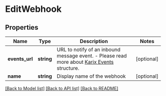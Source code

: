 # EditWebhook

## Properties
Name | Type | Description | Notes
------------ | ------------- | ------------- | -------------
**events_url** | **string** | URL to notify of an inbound message event. - Please read more about [Karix Events](#section/Events-and-Webhooks) structure. | [optional] 
**name** | **string** | Display name of the webhook | [optional] 

[[Back to Model list]](../README.md#documentation-for-models) [[Back to API list]](../README.md#documentation-for-api-endpoints) [[Back to README]](../README.md)


